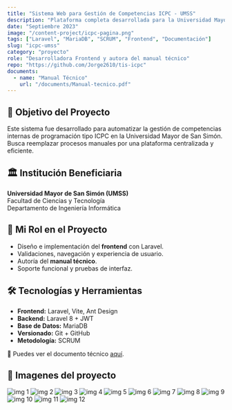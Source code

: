 ```yaml
---
title: "Sistema Web para Gestión de Competencias ICPC - UMSS"
description: "Plataforma completa desarrollada para la Universidad Mayor de San Simón, destinada a la organización, registro y control de competencias de programación como el ICPC."
date: "Septiembre 2023"
image: "/content-project/icpc-pagina.png"
tags: ["Laravel", "MariaDB", "SCRUM", "Frontend", "Documentación"]
slug: "icpc-umss"
category: "proyecto"
role: "Desarrolladora Frontend y autora del manual técnico"
repo: "https://github.com/Jorge2610/tis-icpc"
documents:
  - name: "Manual Técnico"
    url: "/documents/Manual-tecnico.pdf"
---
```

<h2 class="text-2xl font-bold mb-4 mt-8">🎯 Objetivo del Proyecto</h2>
<p class="text-base leading-relaxed text-muted-foreground">
Este sistema fue desarrollado para automatizar la gestión de competencias internas de programación tipo ICPC en la Universidad Mayor de San Simón. Busca reemplazar procesos manuales por una plataforma centralizada y eficiente.
</p>


<h2 class="text-2xl font-bold mb-4 mt-8">🏛️ Institución Beneficiaria</h2>
<p class="text-base leading-relaxed text-muted-foreground">
<strong>Universidad Mayor de San Simón (UMSS)</strong><br/>
Facultad de Ciencias y Tecnología<br/>
Departamento de Ingeniería Informática
</p>


<h2 class="text-2xl font-bold mb-4 mt-8">🧠 Mi Rol en el Proyecto</h2>
<ul class="list-disc pl-5 space-y-2 text-muted-foreground">
  <li>Diseño e implementación del <strong>frontend</strong> con Laravel.</li>
  <li>Validaciones, navegación y experiencia de usuario.</li>
  <li>Autoría del <strong>manual técnico</strong>.</li>
  <li>Soporte funcional y pruebas de interfaz.</li>
</ul>


<h2 class="text-2xl font-bold mb-4 mt-8">🛠️ Tecnologías y Herramientas</h2>
<ul class="list-disc pl-5 space-y-2 text-muted-foreground">
  <li><strong>Frontend:</strong> Laravel, Vite, Ant Design</li>
  <li><strong>Backend:</strong> Laravel 8 + JWT</li>
  <li><strong>Base de Datos:</strong> MariaDB</li>
  <li><strong>Versionado:</strong> Git + GitHub</li>
  <li><strong>Metodología:</strong> SCRUM</li>
</ul>

<p class="mt-4 text-muted-foreground">📄 Puedes ver el documento técnico <a href="/documents/Manual-tecnico.pdf" class="text-cyber-500 underline hover:text-cyber-700">aquí</a>.</p>


<h2 class="text-2xl font-bold mb-4 mt-8">📸 Imagenes del proyecto</h2>

<div class="img-grid">
  <img src="/content-project/icpc3.png" alt="img 1" class="grid-img" />
  <img src="/content-project/icpc2.png" alt="img 2" class="grid-img" />
  <img src="/content-project/icpc8.png" alt="img 3" class="grid-img" />
  <img src="/content-project/icpc7.png" alt="img 4" class="grid-img" />
  <img src="/content-project/icpc9.png" alt="img 5" class="grid-img" />
  <img src="/content-project/icpc10.png" alt="img 6" class="grid-img" />
  <img src="/content-project/icpc11.png" alt="img 7" class="grid-img" />
  <img src="/content-project/icpc13.png" alt="img 8" class="grid-img" />
  <img src="/content-project/icpc14.png" alt="img 9" class="grid-img" />
  <img src="/content-project/icpc15.png" alt="img 10" class="grid-img" />
  <img src="/content-project/icpc16.png" alt="img 11" class="grid-img" />
  <img src="/content-project/icpc12.png" alt="img 12" class="grid-img" />
</div>






